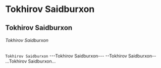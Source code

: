 # Tokhirov Saidburxon
## Tokhirov Saidburxon
###### Tokhirov Saidburxon

```Tokhirov Saidburxon```
---Tokhirov Saidburxon---
--Tokhirov Saidburxon--
...Tokhirov Saidburxon...
